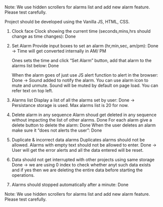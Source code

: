 Note: We use hidden scrollers for alarms list and add new alarm feature. Please test carefully.

Project should be developed using the Vanilla JS, HTML, CSS.

1. Clock face
    Clock showing the current time (seconds,mins,hrs should change as time changes): Done

2. Set Alarm
    Provide input boxes to set an alarm (hr,min,sec, am/pm): Done -> Time will get converted internally in AM/ PM

    Ones sets the time and click “Set Alarm” button, add that alarm to the alarms list below: Done

    When the alarm goes of just use JS alert function to alert in the browser: Done -> Sound added to notify the alarm. You can use alarm icon to mute and unmute. Sound will be muted by default on page load. You can refer text on top left.

3. Alarms list
    Display a list of all the alarms set by user: Done -> Persistance storage is used. Max alarms list is 20 for now.

4. Delete alarm in any sequence
    Alarm shoud get deleted in any sequence without impacting the list of other alarms. Done
    For each alarm give a delete button to delete the alarm: Done
    When the user deletes an alarm make sure it “does not alerts the user”: Done

5. Duplicate & incorrect data alarms
    Duplicates alarms should not be allowed. Alarms with empty text should not be allowed to enter. Done -> User will get the error alerts and all the data entered will be reset.

7. Data should not get interrupted with other projects using same storage
    Done -> we are using 0 index to check whether anyt such data exists and if yes then we are deleting the entire data before starting the operations.

8. Alarms should stopped automatically after a minute: Done

Note: We use hidden scrollers for alarms list and add new alarm feature. Please test carefully.